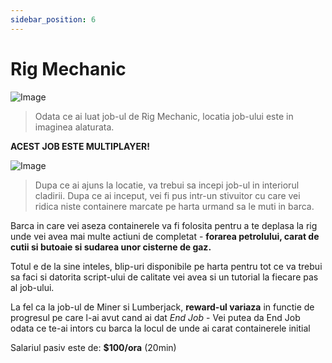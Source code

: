 ```yaml
---
sidebar_position: 6
---
```


# Rig Mechanic

![Image](https://kappa.lol/tk2kbi) 
> Odata ce ai luat job-ul de Rig Mechanic, locatia job-ului este in imaginea alaturata. 

**ACEST JOB ESTE MULTIPLAYER!**

![Image](https://kappa.lol/_yxc-R)
>Dupa ce ai ajuns la locatie, va trebui sa incepi job-ul in interiorul cladirii. Dupa ce ai inceput, vei fi pus intr-un stivuitor cu care vei ridica niste containere marcate pe harta urmand sa le muti in barca. 

Barca in care vei aseza containerele va fi folosita pentru a te deplasa la rig unde vei avea mai multe actiuni de completat - **forarea petrolului, carat de cutii si butoaie si sudarea unor cisterne de gaz.** 

Totul e de la sine inteles, blip-uri disponibile pe harta pentru tot ce va trebui sa faci si datorita script-ului de calitate vei avea si un tutorial la fiecare pas al job-ului. 

La fel ca la job-ul de Miner si Lumberjack, **reward-ul variaza** in functie de progresul pe care l-ai avut cand ai dat *End Job* - Vei putea da End Job odata ce te-ai intors cu barca la locul de unde ai carat containerele initial



Salariul pasiv este de: **$100/ora** (20min) 
